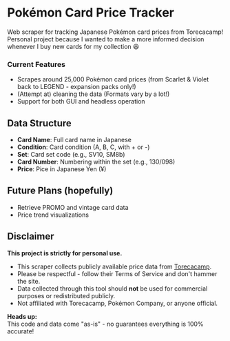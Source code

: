 # Pokémon Card Price Tracker

Web scraper for tracking Japanese Pokémon card prices from Torecacamp!  
Personal project because I wanted to make a more informed decision whenever I buy new cards for my collection 😆

### Current Features

- Scrapes around 25,000 Pokémon card prices (from Scarlet & Violet back to LEGEND - expansion packs only!)
- (Attempt at) cleaning the data (Formats vary by a lot!)
- Support for both GUI and headless operation

## Data Structure

- **Card Name**: Full card name in Japanese
- **Condition**: Card condition (A, B, C, with + or -)
- **Set**: Card set code (e.g., SV10, SM8b)
- **Card Number**: Numbering within the set (e.g., 130/098)
- **Price**: Pice in Japanese Yen (¥)

## Future Plans (hopefully)
- Retrieve PROMO and vintage card data
- Price trend visualizations

## Disclaimer

**This project is strictly for personal use.**  

- This scraper collects publicly available price data from [Torecacamp](https://torecacamp-pokemon.com/).  
- Please be respectful - follow their Terms of Service and don't hammer the site. 
- Data collected through this tool should **not** be used for commercial purposes or redistributed publicly.  
- Not affiliated with Torecacamp, Pokémon Company, or anyone official.

**Heads up:**  
This code and data come "as-is" - no guarantees everything is 100% accurate!  


